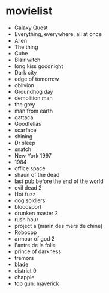 # movielist

- Galaxy Quest
- Everything, everywhere, all at once
- Alien
- The thing
- Cube
- Blair witch 
- long kiss goodnight
- Dark city
- edge of tomorrow
- oblivion
- Groundhog day 
- demolition man
- the grey
- man from earth
- gattaca
- Goodfellas
- scarface
- shining
- Dr sleep
- snatch
- New York 1997
- 1984
- office space
- shaun of the dead
- last pub before the end of the world
- evil dead 2
- Hot fuzz
- dog soldiers
- bloodsport
- drunken master 2
- rush hour
- project a (marin des mers de chine)
- Robocop
- armour of god 2
- l'antre de la folie
- prince of darkness
- tremors
- blade
- district 9
- chappie
- top gun: maverick
